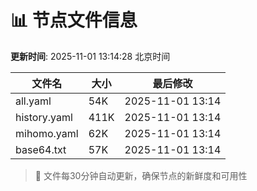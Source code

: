 # 📊 节点文件信息

**更新时间**: 2025-11-01 13:14:28 北京时间

| 文件名 | 大小 | 最后修改 |
|--------|------|----------|
| all.yaml | 54K | 2025-11-01 13:14 |
| history.yaml | 411K | 2025-11-01 13:14 |
| mihomo.yaml | 62K | 2025-11-01 13:14 |
| base64.txt | 57K | 2025-11-01 13:14 |

> 🔄 文件每30分钟自动更新，确保节点的新鲜度和可用性
